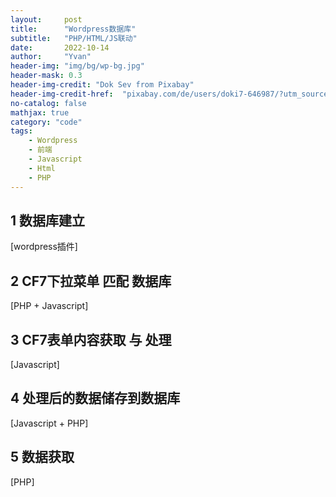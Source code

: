 ```yaml
---
layout:     post
title:      "Wordpress数据库"
subtitle:   "PHP/HTML/JS联动"
date:       2022-10-14
author:     "Yvan"
header-img: "img/bg/wp-bg.jpg"
header-mask: 0.3
header-img-credit: "Dok Sev from Pixabay"
header-img-credit-href:  "pixabay.com/de/users/doki7-646987/?utm_source=link-attribution&utm_medium=referral&utm_campaign=image&utm_content=581849"
no-catalog: false
mathjax: true
category: "code"
tags:
    - Wordpress
    - 前端
    - Javascript
    - Html
    - PHP
---
```


## 1 数据库建立

 [wordpress插件]

## 2 CF7下拉菜单 匹配 数据库

[PHP + Javascript]

## 3 CF7表单内容获取 与 处理

 [Javascript]

## 4 处理后的数据储存到数据库

[Javascript + PHP]

## 5 数据获取

[PHP]